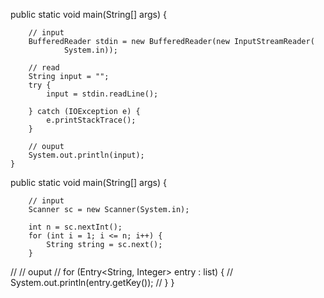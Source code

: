 public static void main(String[] args) {

		// input
		BufferedReader stdin = new BufferedReader(new InputStreamReader(
				System.in));

		// read
		String input = "";
		try {
			input = stdin.readLine();

		} catch (IOException e) {
			e.printStackTrace();
		}

		// ouput
		System.out.println(input);
	}
	
public static void main(String[] args) {

		// input
		Scanner sc = new Scanner(System.in);

		int n = sc.nextInt();
		for (int i = 1; i <= n; i++) {
			String string = sc.next();
		}

//		// ouput
//		for (Entry<String, Integer> entry : list) {
//			System.out.println(entry.getKey());
//		}
	}